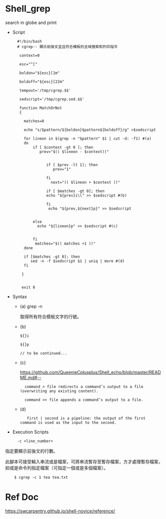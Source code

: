 # Shell_grep
search in globe and print

* Script

        #!/bin/bash
        # cgrep-- 顯示前後文並且符合模板的全域搜索和列印指令

         context=0

         esc="^["

         boldon="${esc}[1m"

         boldoff="${esc}[22m"

         tempout='/tmp/cgrep.$$'

         sedscript='/tmp/cgrep.sed.$$'

         function MatchOrNot
         {

           matches=0

           echo "s/$pattern/${boldon}$pattern${boldoff}/g" >$sedscript

           for lineon in $(grep -n "$pattern" $1 | cut -d: -f1) #(a) 
           do
               if [ $context -gt 0 ]; then
                  prev="$(( $lineon - $context))"


                     if [ $prev -lt 1]; then
                        prev="1"

                     fi
                       next="(( $lineon + $context ))"

                     if [ $matches -gt 0]; then
                     echo "${prev}i\\" >> $sedscript #(b) 

                     fi
                      echo "${prev,${next}p}" >> $sedscript


               else
                 echo "${lineon}p" >> $sedscript #(c) 


               fi
                matches="$(( matches +1 ))"
           done

           if [$matches -gt 0]; then
              sed -n -f $sedscript $1 | uniq | more #(d)
           fi

          }


          exit 0
      
* Syntax

   * (a) grep -n
   
      取得所有符合模板文字的行號。
   
      
   
   * (b)
   
   
         ${}i
         
         ${}p
         
         // to be continued...
   
   
   * (c)
   
     https://github.com/QueenieCplusplus/Shell_echo/blob/master/README.md#--
   
           command > file redirects a command’s output to a file (overwriting any existing content).

           command >> file appends a command’s output to a file.

   
   * (d)

            first | second is a pipeline: the output of the first command is used as the input to the second.
      
* Execution Scripts

        -c <line_number>

指定要顯示前後文的行數。

此腳本可接受輸入串流或是檔案，可將串流暫存至暫存檔案，方才處理暫存檔案，抑或是命令列指定檔案（可指定一個或是多個檔案）。

        $ cgrep -c 1 tea tea.txt


# Ref Doc

https://swcarpentry.github.io/shell-novice/reference/

